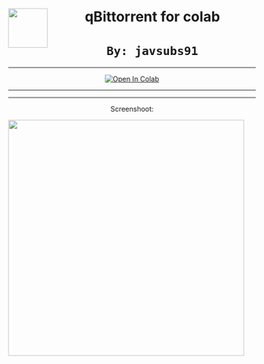 <center><img src="https://upload.wikimedia.org/wikipedia/commons/9/9e/Qbittorrent_logo.png" height="80px" align="left"></a>

# <font size7>**qBittorrent for colab**</font>


# `By: javsubs91`

---



<a href="https://colab.research.google.com/github/javsubs91/qBittorent-colab-gdrive/blob/main/qBittorrent_for_colab.ipynb" target="_parent"><img src="https://colab.research.google.com/assets/colab-badge.svg" alt="Open In Colab"/></a>

---

---

Screenshoot:


<img src="https://github.com/javsubs91/qBittorent-colab-gdrive/blob/main/qBittorent%204.3.3%20preview.jpg?raw=true" height="480px" align="left"></a>
